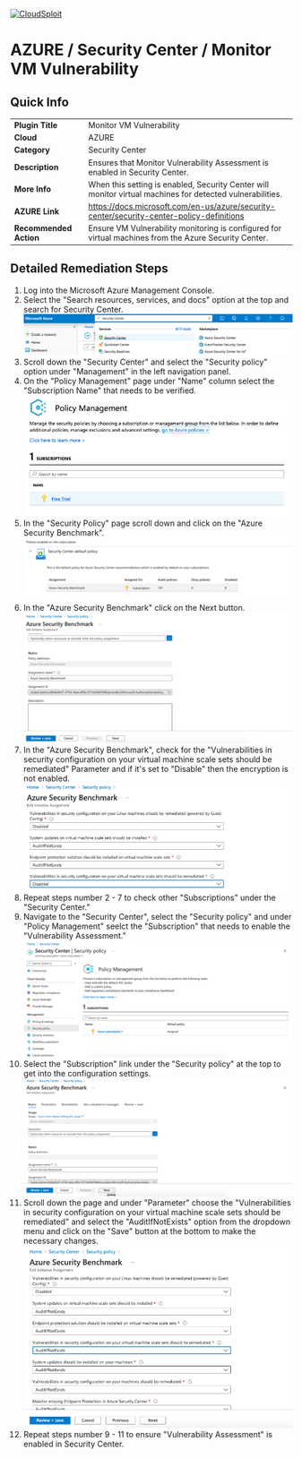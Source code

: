 [![CloudSploit](https://cloudsploit.com/img/logo-new-big-text-100.png "CloudSploit")](https://cloudsploit.com)

# AZURE / Security Center / Monitor VM Vulnerability

## Quick Info

| | |
|-|-|
| **Plugin Title** | Monitor VM Vulnerability |
| **Cloud** | AZURE |
| **Category** | Security Center |
| **Description** | Ensures that Monitor Vulnerability Assessment is enabled in Security Center. |
| **More Info** | When this setting is enabled, Security Center will monitor virtual machines for detected vulnerabilities. |
| **AZURE Link** | https://docs.microsoft.com/en-us/azure/security-center/security-center-policy-definitions |
| **Recommended Action** | Ensure VM Vulnerability monitoring is configured for virtual machines from the Azure Security Center. |

## Detailed Remediation Steps

1. Log into the Microsoft Azure Management Console.
2. Select the "Search resources, services, and docs" option at the top and search for Security Center. </br> <img src="/resources/azure/securitycenter/monitor-vm-vulnerability/step2.png"/>
3. Scroll down the "Security Center" and select the "Security policy" option under "Management" in the left navigation panel.</br>
4. On the "Policy Management" page under "Name" column select the "Subscription Name" that needs to be verified.</br> <img src="/resources/azure/securitycenter/monitor-vm-vulnerability/step4.png"/>
5. In the "Security Policy" page scroll down and click on the "Azure Security Benchmark".</br> <img src="/resources/azure/securitycenter/monitor-vm-vulnerability/step5.png"/>
6. In the "Azure Security Benchmark" click on the Next button.</br> <img src="/resources/azure/securitycenter/monitor-vm-vulnerability/step6.png"/>
7. In the "Azure Security Benchmark", check for the "Vulnerabilities in security configuration on your virtual machine scale sets should be remediated" Parameter and if it's set to "Disable" then the encryption is not enabled.</br> <img src="/resources/azure/securitycenter/monitor-vm-vulnerability/step7.png"/>
8. Repeat steps number 2 - 7 to check other "Subscriptions" under the "Security Center."</br>
9. Navigate to the "Security Center", select the "Security policy" and under "Policy Management" seelct the "Subscription" that needs to enable the "Vulnerability Assessment."</br> <img src="/resources/azure/securitycenter/monitor-vm-vulnerability/step9.png"/>
10. Select the "Subscription" link under the "Security policy" at the top to get into the configuration settings. </br> <img src="/resources/azure/securitycenter/monitor-vm-vulnerability/step10.png"/>
11. Scroll down the page and under "Parameter" choose the "Vulnerabilities in security configuration on your virtual machine scale sets should be remediated" and select the "AuditIfNotExists" option from the dropdown menu and click on the "Save" button at the bottom to make the necessary changes.</br> <img src="/resources/azure/securitycenter/monitor-vm-vulnerability/step11.png"/>
12. Repeat steps number 9 - 11 to ensure "Vulnerability Assessment" is enabled in Security Center.</br>
